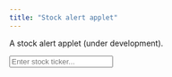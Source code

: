 ```yaml
---
title: "Stock alert applet"
---
```


A stock alert applet (under development).

<div>
	
<input onkeyup="if (event.keyCode == 27) D('recryptInputb').value = '';
		else if (event.keyCode == 13) submitTicker();"
id="tickerInput" autocomplete="off" placeholder="Enter stock ticker...">
	

</div>

<script>
	
function D(string) { return document.getElementById(string);}	
	
function submitTicker() {
	fetch("https://sandboxansyble.herokuapp.com/", {headers: {
	      'Target-URL': 'https://query2.finance.yahoo.com/v7/finance/options/' + D('tickerInput').value
	    }}).then(function(response) {
		console.log(response);
		return response.json();	   
	}).then(function(data) {   
		console.log("hi3");
		console.log(data.optionChain.result[0].underlyingSymbol);
	}).catch(function(error) {console.log(error)});
	
	D('tickerInput').value = "";
}
</script>
    
